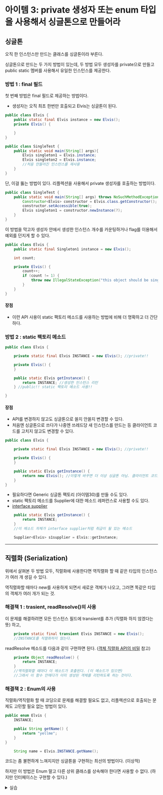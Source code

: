 # 아이템 3: private 생성자 또는 enum 타입을 사용해서 싱글톤으로 만들어라

## 싱글톤

오직 한 인스턴스만 만드는 클래스를 싱글톤이라 부른다.&#x20;

싱글톤으로 만드는 두 가지 방법이 있는데, 두 방법 모두 생성자를 private으로 만들고 public static 멤버를 사용해서 유일한 인스턴스를 제공한다.



### 방법 1 : final 필드

첫 번째 방법은 final 필드로 제공하는 방법이다.

* 생성자는 오직 최초 한번만 호출되고 Elvis는 싱글톤이 된다.

```java
public class Elvis {
    public static final Elvis instance = new Elvis();
    private Elvis() {

    }
}

public class SingleTest {
    public static void main(String[] args){
        Elvis singleton1 = Elvis.instance;
        Elvis singleton2 = Elvis.instance;
        //처음 만들어진 인스턴스를 재사용
    }
}
```

&#x20;&#x20;

단, 이걸 뚫는 방법이 있다. 리플렉션을 사용해서 private 생성자를 호출하는 방법이다.

```java
public class SingleTest {
    public static void main(String[] args) throws NoSuchMethodException {
        Constructor<Elvis> constructor = Elvis.class.getConstructor();
        constructor.setAccessible(true);
        Elvis singleton1 = constructor.newInstance(?);
    }
}
```

&#x20;

이 방법을 막고자 생성자 안에서 생성한 인스턴스 개수를 카운팅하거나 flag를 이용해서 예외를 던지게 할 수 있다.

```java
public class Elvis {
    public static final Singleton1 instance = new Elvis();

    int count;

    private Elvis() {
        count++;
        if (count != 1) {
            throw new IllegalStateException("this object should be singleton");
        }
    }
}
```

&#x20;

#### 장점

* 이런 API 사용이 static 팩토리 메소드를 사용하는 방법에 비해 더 명확하고 더 간단하다.



### 방법 2 : static 팩토리 메소드

```java
public class Elvis {

    private static final Elvis INSTANCE = new Elvis(); //private!!

    private Elvis() {
    }

    public static Elvis getInstance() {
        return INSTANCE; //생성한 인스턴스 리턴
    } //public!! static 팩토리 메소드 사용!!

}
```

&#x20;

#### 장점

* API를 변경하지 않고도 싱글톤으로 쓸지 안쓸지 변경할 수 있다.
* 처음엔 싱글톤으로 쓰다가 나중엔 쓰레드당 새 인스턴스를 만드는 등 클라이언트 코드를 고치지 않고도 변경할 수 있다.

```java
public class Elvis {

    private static final Elvis INSTANCE = new Elvis(); //private!!

    private Elvis() {
    }

    public static Elvis getInstance() {
        return new Elvis(); //이렇게 바꾸면 더 이상 싱글톤 아님. 클라이언트 코드를 일일이 고치지 않고도 변경 가능.
    } 
}
```

* 필요하다면 Generic 싱글톤 팩토리 (아이템30)를 만들 수도 있다.
* static 팩토리 메소드를 Supplier에 대한 메소드 레퍼런스로 사용할 수도 있다.
* [interface supplier](https://docs.oracle.com/javase/8/docs/api/java/util/function/Supplier.html)

```java
    public static Elvis getInstance() {
        return INSTANCE;
    }
    //이 메소드 자체가 interface supplier처럼 취급이 될 있는 메소드
```

```java
    Supplier<Elvis> s1supplier = Elvis::getInstance;
```

***

## 직렬화 (Serialization)

위에서 살펴본 두 방법 모두, 직렬화에 사용한다면 역직렬화 할 때 같은 타입의 인스턴스가 여러 개 생길 수 있다.

역직렬화할 때마다 new를 사용하게 되면서 새로운 객체가 나오고, 그러면 똑같은 타입의 객체가 여러 개가 되는 것.

&#x20;

### 해결책 1 : trasient, readResolve()의 사용

이 문제를 해결하려면 모든 인스턴스 필드에 transient를 추가 (직렬화 하지 않겠다는 뜻) 하고,

```java
    private static final transient Elvis INSTANCE = new Elvis();
    //INSTANCE를 직렬화하지 않는다.
```

&#x20;

readResolve 메소드를 다음과 같이 구현하면 된다. ([객체 직렬화 API의 비밀](http://www.oracle.com/technetwork/articles/java/javaserial-1536170.html) 참고)

```java
    private Object readResolve() {
        return INSTANCE;
    }
    //역직렬화할 때마다 이 메소드가 호출된다. (이 메소드가 있으면)
    //그래서 이 함수 안에다가 이미 생성된 객체를 리턴하도록 하는 것이다.
```

&#x20;

### 해결책 2 : Enum의 사용

직렬화/역직렬화 할 때 코딩으로 문제를 해결할 필요도 없고, 리플렉션으로 호출되는 문제도 고민할 필요 없는 방법이 있다.

```java
public enum Elvis {
    INSTANCE;

    public String getName() {
        return "yellme";
    }
}
```

```java
    String name = Elvis.INSTANCE.getName();
```

코드는 좀 불편하게 느껴지지만 싱글톤을 구현하는 최선의 방법이다. (이상적)

하지만 이 방법은 Enum 말고 다른 상위 클래스를 상속해야 한다면 사용할 수 없다. (하지만 인터페이스는 구현할 수 있다.)



<details>

<summary>실습</summary>

```java
import java.lang.reflect.*;

enum Elvis {
    INSTANCE;

    public String getName() {
        return "yellme";
    }
}

class ElvisFinal {
    public static final ElvisFinal INSTANCE = new ElvisFinal();

    int count;

    private ElvisFinal() {
        count++;
        if (count != 1) {
            throw new IllegalStateException("this object should be singleton");
        }
    }
}

class ElvisStaticFactory {
    private static final ElvisStaticFactory INSTANCE = new ElvisStaticFactory();

    private ElvisStaticFactory() {
    }

    public static ElvisStaticFactory getInstance() {
        return INSTANCE;
    }

    public static ElvisStaticFactory getNewInstance() {
        return new ElvisStaticFactory();
    }
}

public class Singleton {
    public static void main(String[] args) {
        System.out.println("======== 1. Final ========");
        ElvisFinal singleton1 = ElvisFinal.INSTANCE;
        ElvisFinal singleton2 = ElvisFinal.INSTANCE;
        System.out.println(singleton1.hashCode());
        System.out.println(singleton2.hashCode());

        System.out.println("\n======== 2-1. StaticFactoryMethod : Same Object ========");
        ElvisStaticFactory singleton3 = ElvisStaticFactory.getInstance();
        ElvisStaticFactory singleton4 = ElvisStaticFactory.getInstance();
        System.out.println(singleton3.hashCode());
        System.out.println(singleton4.hashCode());

        System.out.println("\n======== 2-2. StaticFactoryMethod : New Object ========");
        System.out.println(singleton3.hashCode());
        ElvisStaticFactory singleton5 = ElvisStaticFactory.getNewInstance();
        System.out.println(singleton5.hashCode());


        System.out.println("\n======== 3. Enum ========");
        System.out.println(Elvis.INSTANCE.hashCode());
        System.out.println(Elvis.INSTANCE.getName());

        System.out.println("\n======== 4. 리플렉션으로 private 생성자 호출 시도 ========");
        try {
            Constructor<ElvisFinal>  constructor = ElvisFinal.class.getConstructor(); //흠.. 체크
            constructor.setAccessible(true);    
            ElvisFinal singleton6 = constructor.newInstance();
        } catch (Exception e) {
            e.printStackTrace();
        }
    }
}

/* 실행결과
======== 1. Final ========
1365202186
1365202186

======== 2-1. StaticFactoryMethod : Same Object ========
1586600255
1586600255

======== 2-2. StaticFactoryMethod : New Object ========
1586600255
474675244

======== 3. Enum ========
212628335
yellme

======== 4. 리플렉션으로 private 생성자 호출 시도 ========
java.lang.NoSuchMethodException: ElvisFinal.<init>()
        at java.base/java.lang.Class.getConstructor0(Class.java:3349)
        at java.base/java.lang.Class.getConstructor(Class.java:2151)
        at Singleton.main(Singleton.java:65)
*/
```

</details>
